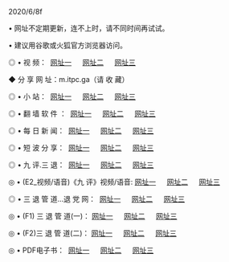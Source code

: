 <p>2020/6/8f
<p>• 网址不定期更新，连不上时，请不同时间再试试。
<p>• 建议用谷歌或火狐官方浏览器访问。
<p>◎ • 视 频： 
<a href="http://hcl.csso.press/" target="_blank">网址一</a> 　 
<a href="http://hal.csso.press/" target="_blank">网址二</a> 　 
<a href="http://hbl.csso.press/b.html" target="_blank">网址三</a>
<p>◆ 分 享 网 址：m.itpc.ga（请 收 藏） </p>

<p>◎ • 小 站：  
<a href="http://hcl.csso.press/f.html" target="_blank">网址一</a> 　 
<a href="http://hal.csso.press/h.html" target="_blank">网址二</a> 　 
<a href="http://hbl.csso.press/k/" target="_blank">网址三</a></p>
<p>◎ • 翻 墙 软 件 ：  
<a href="http://hcl.csso.press/ff/" target="_blank">网址一</a> 　 
<a href="http://hal.csso.press/s/read/a1_nd.html" target="_blank">网址二</a> 　 
<a href="http://hbl.csso.press/ff/index.html" target="_blank">网址三</a></p>
<p>◎ • 每 日 新 闻：  
<a href="http://hcl.csso.press/day/" target="_blank">网址一</a> 　 
<a href="http://hal.csso.press/day/" target="_blank">网址二</a> 　 
<a href="http://hbl.csso.press/day/index.html" target="_blank">网址三</a></p>
<p>◎ • 短 波 分 享：  
<a href="http://hcl.csso.press/h/" target="_blank">网址一</a> 　 
<a href="http://hal.csso.press/h/" target="_blank">网址二</a> 　 
<a href="http://hbl.csso.press/h/index.html" target="_blank">网址三</a></p>
<p>◎ • 九 评.三 退：  
<a href="http://hcl.csso.press/t/" target="_blank">网址一</a> 　 
<a href="http://hal.csso.press/v2/index.html" target="_blank">网址二</a> 　 
<a href="http://hbl.csso.press/tt/index.html" target="_blank">网址三</a> 　</p>
<p>◎ • (E2_视频/语音)《九 评》视频/语音: 
<a href="http://hcl.csso.press/7738.html" target="_blank">网址一</a> 　 
<a href="http://hal.csso.press/7614.html" target="_blank">网址二</a> 　 
<a href="http://hbl.csso.press/7633.html" target="_blank">网址三</a></p>
<p>◎ • 三 退 管 道...退 党 网：  
<a href="http://hcl.csso.press/go/td1.html" target="_blank">网址一</a> 　 
<a href="http://hal.csso.press/go/td2.html" target="_blank">网址二</a> 　 
<a href="http://hbl.csso.press/go/td3.html" target="_blank">网址三</a></p>
<p>◎ • (F1) 三 退 管 道(一)： 
<a href="http://hcl.csso.press/dd/" target="_blank">网址一</a> 　 
<a href="http://hal.csso.press/s/read/a1_tdx.html" target="_blank">网址二</a> 　 
<a href="http://hbl.csso.press/dd/" target="_blank">网址三</a></p>
<p>◎ • (F2)三 退 管 道(二)： 
<a href="http://hbl.csso.press/d/" target="_blank">网址一</a> 　 
<a href="http://hcl.csso.press/d/index.html" target="_blank">网址二</a> 　 
<a href="http://hal.csso.press/d/" target="_blank">网址三</a></p>
<p>◎ • PDF电子书：  
<a href="http://hcl.csso.press/p/" target="_blank">网址一</a> 　 
<a href="http://hal.csso.press/p/index.html" target="_blank">网址二</a> 　 
<a href="http://hbl.csso.press/p/" target="_blank">网址三</a></p>
